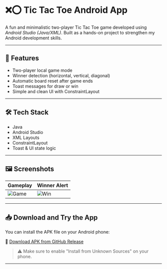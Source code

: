 # ❌⭕ Tic Tac Toe Android App

A fun and minimalistic two-player Tic Tac Toe game developed using *Android Studio (Java/XML)*. Built as a hands-on project to strengthen my Android development skills.

---

## 📱 Features

- Two-player local game mode
- Winner detection (horizontal, vertical, diagonal)
- Automatic board reset after game ends
- Toast messages for draw or win
- Simple and clean UI with ConstraintLayout

---

## 🛠 Tech Stack

- Java
- Android Studio
- XML Layouts
- ConstraintLayout
- Toast & UI state logic

---

## 🖼 Screenshots

| Gameplay | Winner Alert |
|----------|--------------|
| ![Game](screenshots/game1.png) | ![Win](screenshots/game2.png) |

---

## 📥 Download and Try the App

You can install the APK file on your Android phone:

🔗 [Download APK from GitHub Release](https://github.com/saurabhnorojee/TicTacToeGame/releases/latest)

> ⚠ Make sure to enable "Install from Unknown Sources" on your phone.

---

